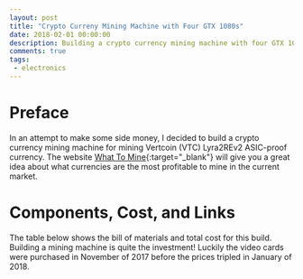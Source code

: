 ```yaml
---
layout: post
title: "Crypto Curreny Mining Machine with Four GTX 1080s"
date: 2018-02-01 00:00:00
description: Building a crypto currency mining machine with four GTX 1080s to mine Lyra2REv2 ASIC-proof currency
comments: true
tags: 
 - electronics
---
```


# Preface
In an attempt to make some side money, I decided to build a crypto currency mining machine for mining Vertcoin (VTC) Lyra2REv2 ASIC-proof currency. The website [What To Mine](http://whattomine.com/){:target="_blank"} will give you a great idea about what currencies are the most profitable to mine in the current market.

# Components, Cost, and Links
The table below shows the bill of materials and total cost for this build. Building a mining machine is quite the investment! Luckily the video cards were purchased in November of 2017 before the prices tripled in January of 2018.

<div>
	<style>
	table {
	    border-collapse: collapse;
	    word-break: break-all;
	    width: 100%;
	}

	td, th {
	    border: 1px solid #dddddd;
	    text-align: left;
	    padding: 8px;
	}

	tr:nth-child(even) {
	    background-color: #646464;
	}
	</style>

	<table>
	  <tr>
	  	<th>Item</th>
	    <th>Part Number</th>
	    <th>Cost</th>
	  </tr>
	  <tr>
	  	<td>Four Video Cards</td>
	    <td><a href="https://www.newegg.com/Product/Product.aspx?Item=9SIA85V4RS1590&cm_re=EVGA_GeForce_GTX_1080_SC-_-9SIA85V4RS1590-_-Product" target="_blank">EVGA GeForce GTX 1080 SC</a></td>
	    <td>4x $540</td>
	  </tr>
	  <tr>
	  	<td>Computer Case</td>
	    <td><a href="https://www.rosewill.com/rosewill-rsv-l4000b-4u-rackmount-server-case-chassis-for-bitcoin-mining-machine.html" target="_blank">Rosewill RSV-L4000B Mining Case</a></td>
	    <td>$150</td>
	  </tr>
	  <tr>
	  	<td>1000W Power Supply</td>
	    <td><a href="https://www.newegg.com/Product/Product.aspx?Item=N82E16817438010&nm_mc=TEMC-RMA-Approvel&cm_mmc=TEMC-RMA-Approvel-_-Content-_-text-_-" target="_blank">EVGA 120-G2-1000-XR</a></td>
	    <td>$160</td>
	  </tr>
	  <tr>
	  	<td>PCIe Riser Cards</td>
	    <td><a href="http://a.co/h0OACrX" target="_blank">LTERIVER VER006C</a></td>
	    <td>$49</td>
	  </tr>
	  <tr>
	  	<td>Seven Cooling Fans</td>
	    <td><a href="https://www.newegg.com/Product/Product.aspx?Item=N82E16835226033" target="_blank">SilenX EFX-08-12 80mm</a></td>
	    <td>7x $9</td>
	  </tr>
	  <tr>
	  	<td>Motherboard</td>
	    <td><a href="https://www.asus.com/us/Motherboards/Z170-E/" target="_blank">ASUS Z170-E</a></td>
	    <td>$80</td>
	  </tr>
	  <tr>
	  	<td>CPU (used)</td>
	    <td><a href="https://ark.intel.com/products/90741/Intel-Celeron-Processor-G3900-2M-Cache-2_80-GHz" target="_blank">Intel Celeron G3930</a></td>
	    <td>$30</td>
	  </tr>
	  <tr>
	  	<td>Memory (used)</td>
	    <td><a href="http://www.crucial.com/usa/en/ct4g4dfs824a" target="_blank">Crucial CT4G4DFS824A</a></td>
	    <td>$30</td>
	  </tr>
	  <tr>
	  	<td>Total</td>
	    <td><a href=""></a></td>
	    <td>$2722</td>
	  </tr>
	</table>
</div>

# Pictures
Here are the pictures I took during the build process.
<div>
	<a rel="gallery-build" href="{{ site.baseurl}}/images/bennett/big/1.jpg" class="swipebox" title="Before unboxing components">
	<img src="{{ site.baseurl}}/images/bennett/small/1.jpg" alt="image"></a>

	<a rel="gallery-build" href="{{ site.baseurl}}/images/bennett/big/2.jpg" class="swipebox" title="Scattered fans before installation">
	<img src="{{ site.baseurl}}/images/bennett/small/2.jpg" alt="image"></a>

	<a rel="gallery-build" href="{{ site.baseurl}}/images/bennett/big/3.jpg" class="swipebox" title="Starting to install fans on middle fan bracket">
	<img src="{{ site.baseurl}}/images/bennett/small/3.jpg" alt="image"></a>

	<a rel="gallery-build" href="{{ site.baseurl}}/images/bennett/big/4.jpg" class="swipebox" title="Motherboard back IO panel">
	<img src="{{ site.baseurl}}/images/bennett/small/4.jpg" alt="image"></a>

	<a rel="gallery-build" href="{{ site.baseurl}}/images/bennett/big/5.jpg" class="swipebox" title="Nice clean wiring on middle fan bracket">
	<img src="{{ site.baseurl}}/images/bennett/small/5.jpg" alt="image"></a>

	<a rel="gallery-build" href="{{ site.baseurl}}/images/bennett/big/6.jpg" class="swipebox" title="Middle fan bracket installed">
	<img src="{{ site.baseurl}}/images/bennett/small/6.jpg" alt="image"></a>

	<a rel="gallery-build" href="{{ site.baseurl}}/images/bennett/big/7.jpg" class="swipebox" title="Rear exhaust fans installed">
	<img src="{{ site.baseurl}}/images/bennett/small/7.jpg" alt="image"></a>

	<a rel="gallery-build" href="{{ site.baseurl}}/images/bennett/big/8.jpg" class="swipebox" title="GTX 1080 unboxing">
	<img src="{{ site.baseurl}}/images/bennett/small/8.jpg" alt="image"></a>

	<a rel="gallery-build" href="{{ site.baseurl}}/images/bennett/big/9.jpg" class="swipebox" title="Intial placement of GTX1080">
	<img src="{{ site.baseurl}}/images/bennett/small/9.jpg" alt="image"></a>

	<a rel="gallery-build" href="{{ site.baseurl}}/images/bennett/big/10.jpg" class="swipebox" title="Two GTX1080 placed">
	<img src="{{ site.baseurl}}/images/bennett/small/10.jpg" alt="image"></a>

	<a rel="gallery-build" href="{{ site.baseurl}}/images/bennett/big/11.jpg" class="swipebox" title="Power supply installed">
	<img src="{{ site.baseurl}}/images/bennett/small/11.jpg" alt="image"></a>

	<a rel="gallery-build" href="{{ site.baseurl}}/images/bennett/big/12.jpg" class="swipebox" title="CPU and memory installed">
	<img src="{{ site.baseurl}}/images/bennett/small/12.jpg" alt="image"></a>

	<a rel="gallery-build" href="{{ site.baseurl}}/images/bennett/big/13.jpg" class="swipebox" title="First riser card wired and installed">
	<img src="{{ site.baseurl}}/images/bennett/small/13.jpg" alt="image"></a>

	<a rel="gallery-build" href="{{ site.baseurl}}/images/bennett/big/14.jpg" class="swipebox" title="All wiring installed, quite a few of them!">
	<img src="{{ site.baseurl}}/images/bennett/small/14.jpg" alt="image"></a>

	<a rel="gallery-build" href="{{ site.baseurl}}/images/bennett/big/15.jpg" class="swipebox" title="SSD drive for Windows 10 OS">
	<img src="{{ site.baseurl}}/images/bennett/small/15.jpg" alt="image"></a>

	<a rel="gallery-build" href="{{ site.baseurl}}/images/bennett/big/16.jpg" class="swipebox" title="SSD drive for Windows 10 OS">
	<img src="{{ site.baseurl}}/images/bennett/small/16.jpg" alt="image"></a>

	<a rel="gallery-build" href="{{ site.baseurl}}/images/bennett/big/17.jpg" class="swipebox" title="All four GTX1080s installed">
	<img src="{{ site.baseurl}}/images/bennett/small/17.jpg" alt="image"></a>
</div>

# Build Information

## Fans
There are seven 80mm and two 120mm fans (120mm not shown in the pictures). Five of the 80mm fans sit in the middle of the Rosewill case and the others exhaust out the rear. The two 120mm fans sit at the front of the case.

## Computer
The CPU and RAM are not critical to this mining machine because the video cards do the heavy lifting. A simple Intel Celeron with only 4GB of RAM is all that is needed. A 250GB SSD is used to host the Windows 10 operating system.

## Video Cards
Four GTX1080 video cards are used to do the intense block chain math for confirming transactions. That many video cards will not fit directly next to each other on a motherboard so they are remotely located using PCIe riser cards specifically for mining. Decoding a block chain doesn't take much network capability just local processing power. The PCIe riser cards convert the PCIe x16 slots on the video card down to a PCIe x1 slot on the motherboard.

Power for the PCIe slot must be connected along with the main 2x4 8pin Molex main power input connector on the video card. Each GTX1080 pulls around 150W of power so sizing the power supply is critical. The PCIe slot power can be connected and daisy chained to the SATA power from the power supply. However, the main power input must be connected directly to the power supply via high current cabling.

## Power Supply
A 1000W power supply was chosen to power the 4 GTX1080s. If more power supplies are needed in the future this power supply will need to be upgraded as each GTX1080 pull around 150W adding up to total computer consumption of ~950W which includes the CPU/motherboard/RAM/etc.

# Windows 10 Install
Windows 10 was chosen because it has native support for Nvidia graphics cards and requires almost no configuration to get up and running.

# BIOS Motherboard Settings
There are a few tweaks that are required for the motherboard to support the riser cards with the GTX1080s. 'Angry Chicken' on YouTube did an awesome video that shows the tweaks required to get up and running. 

<blockquote>
	<div class="intrinsic-container intrinsic-container-16x9">
	  <iframe src="https://www.youtube.com/embed/4cd1qoTAHmA" frameborder="0" allowfullscreen></iframe>
	</div>
</blockquote>

<blockquote>
	<div class="intrinsic-container intrinsic-container-16x9">
	  <iframe src="https://www.youtube.com/embed/yzQTu955YMg" frameborder="0" allowfullscreen></iframe>
	</div>
</blockquote>

# VTC Core Wallet
A wallet is required to store the currency you earn for mining and each currency has a specific wallet. Vertcoin (VTC) has their own called "Vertcoin Core Wallet" which can be downloaded from their website [here](https://vertcoin.org/#downloads){:target="_blank"}. 

Each wallet has an alpha-numeric address which is used to receive money, for example mine is "Vh5NhXwndniGFrKi1hNDkguMCaGHTAsuyS". Feel free to send me some coin :). This address will be input into the software that mines to periodically transfer the payout earned for mining.

# VTC One Click Miner
Software is required to latch onto the mining network. Vertcoin (VTC) has their own called "Vertcoin One Click Miner" which can be downloaded from their github repository [here](https://github.com/vertcoin/One-Click-Miner/releases){:target="_blank"}.

Click "Find P2Pool Nodes" and select the ones that offer the lowest latency and fee of 1% or less. It is recommended to add more than one pool in case the first pool goes down. Next, "Select All Pools" and click "Start". You should immediately see the "Miner Hashrate" start increasing. With my 4 GTX1080 setup I get around 200Mh/s which currently equates to about $15 USD a day - not including electricity costs.

It will take some time for the earned mining credit to show up in the VTC Core Wallet so just be patient. 

# EVGA Precision XOC Monitoring
EVGA has a tool used to monitor the status of the GTX video cards: temperature, clock frequencies, overclocking controls, etc. It can be a useful indicator if the machine is mining or not as the "VTC One Click Miner" hashrate status lags out sometimes. The software can be downloaded from EVGA's website [here](https://www.evga.com/precisionxoc/){:target="_blank"}.

# Ledger Nano S Hardware Wallet
It is highly recommended to use a hardware wallet to store crypto currency. The [Ledger Nano S](https://www.ledgerwallet.com/products/ledger-nano-s){:target="_blank"} is a good choice and can be purchased for about $100 USD. There are three types of wallets in the order of least to most secure: 1) web software wallet, 2) local software wallet, and 3) hardware wallet. The software wallets are hosted either on your local machine or a company hosts it on the web for you. Web software wallets have been hacked many times in the past and are not safe to store currency. Local software wallets are safer but can still be stolen if your computer is hacked.

Hardware wallets on the other hand offer security by requiring an external piece of hardware to be connected to transfer money. Transactions can only be sent when the hardware is connected to a computer and validated through a user pin on the hardware wallet.

# Conclusion
This was an awesome project to get myself familiarized with crypto currency since I basically didn't know anything before this project. I've been mining for 1 month and made about $400 USD in VTC which equates to about a 5-6 month ROI but of course is not guaranteed and subject to fluctuations in VTC price. Ask any questions you may have in the comments below! Thanks for reading.
